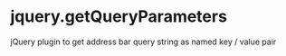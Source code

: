 jquery.getQueryParameters
=========================

jQuery plugin to get address bar query string as named key / value pair
